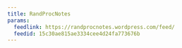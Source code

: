 ```yaml
---
title: RandProcNotes
params:
  feedlink: https://randprocnotes.wordpress.com/feed/
  feedid: 15c30ae815ae3334cee4d24fa773676b
---
```


